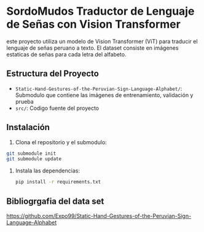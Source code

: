# SordoMudos Traductor de Lenguaje de Señas con Vision Transformer

este proyecto utiliza un modelo de Vision Transformer (ViT) para traducir el lenguaje de señas peruano a texto. El dataset consiste en imágenes estaticas de señas para cada letra del alfabeto.

## Estructura del Proyecto
- `Static-Hand-Gestures-of-the-Peruvian-Sign-Language-Alphabet/`: Submodulo que contiene las imágenes de entrenamiento, validación y prueba
- `src/`: Codigo fuente del proyecto

## Instalación
1. Clona el repositorio y el submodulo:
```bash
git submodule init
git submodule update
```
1. Instala las dependencias:
   ```bash
   pip install -r requirements.txt
    ```
## Bibliogrgafia del data set
https://github.com/Expo99/Static-Hand-Gestures-of-the-Peruvian-Sign-Language-Alphabet
